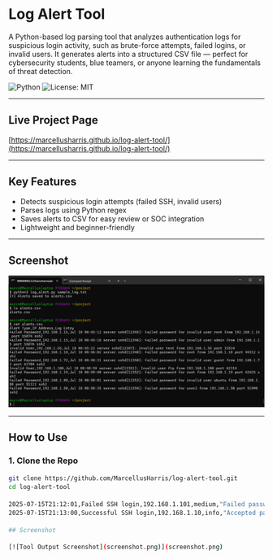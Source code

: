 #  Log Alert Tool

A Python-based log parsing tool that analyzes authentication logs for suspicious login activity, such as brute-force attempts, failed logins, or invalid users. It generates alerts into a structured CSV file — perfect for cybersecurity students, blue teamers, or anyone learning the fundamentals of threat detection.

![Python](https://img.shields.io/badge/Python-3.8%2B-blue)
![License: MIT](https://img.shields.io/badge/License-MIT-green)

---

##  Live Project Page  
 [https://marcellusharris.github.io/log-alert-tool/](https://marcellusharris.github.io/log-alert-tool/)

---

##  Key Features

- Detects suspicious login attempts (failed SSH, invalid users)
- Parses logs using Python regex
- Saves alerts to CSV for easy review or SOC integration
- Lightweight and beginner-friendly

---

##  Screenshot

![Sample Output](log-tool-output.png)

---

##  How to Use

### 1. Clone the Repo

```bash
git clone https://github.com/MarcellusHarris/log-alert-tool.git
cd log-alert-tool

2025-07-15T21:12:01,Failed SSH login,192.168.1.101,medium,"Failed password for root from 192.168.1.101 port 22 ssh2"
2025-07-15T21:13:00,Successful SSH login,192.168.1.10,info,"Accepted password for user1 from 192.168.1.10 port 22 ssh2"

## Screenshot

[![Tool Output Screenshot](screenshot.png)](screenshot.png)
